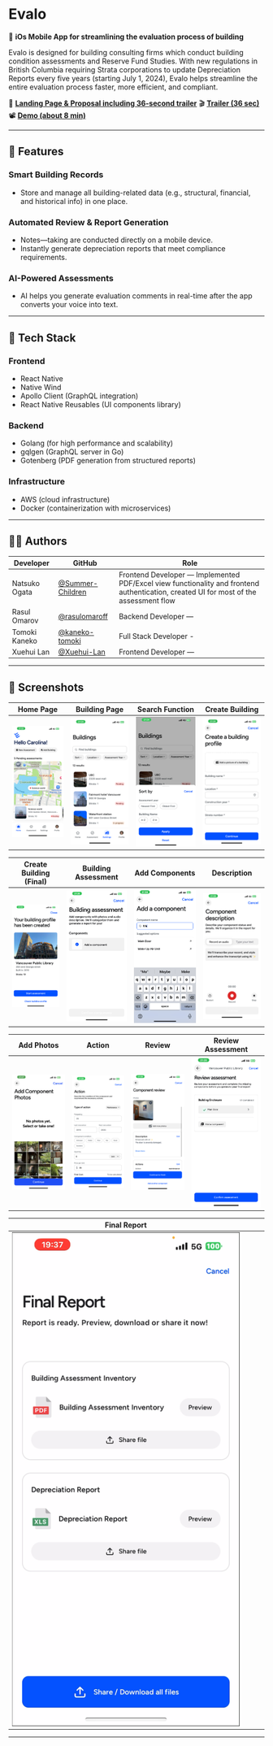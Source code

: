 # Evalo

📱 **iOs Mobile App for streamlining the evaluation process of building**

Evalo is designed for building consulting firms which conduct building condition assessments and Reserve Fund Studies. With new regulations in British Columbia requiring Strata corporations to update Depreciation Reports every five years (starting July 1, 2024), Evalo helps streamline the entire evaluation process faster, more efficient, and compliant.

🔗 **[Landing Page & Proposal including 36-second trailer](https://www.evalo.wmdd.ca/)** 
🎬 **[Trailer (36 sec)](https://langara-my.sharepoint.com/personal/hchoi38_mylangara_ca/_layouts/15/stream.aspx?id=%2Fpersonal%2Fhchoi38%5Fmylangara%5Fca%2FDocuments%2FEvalo%5Ffinal%2FLong%20Video%5Ffinal%2Emp4&referrer=StreamWebApp%2EWeb&referrerScenario=AddressBarCopied%2Eview%2Eaa75512f%2D4059%2D4990%2D8b9c%2Ded5c8b8d18d6)**  
📽️ **[Demo (about 8 min)](https://youtu.be/5J7GNhBhyaM?si=y1TGM0QPcGS25Jm1)**

---

## 🚀 Features

### Smart Building Records
- Store and manage all building-related data (e.g., structural, financial, and historical info) in one place.

### Automated Review & Report Generation
- Notes—taking are conducted directly on a mobile device.
- Instantly generate depreciation reports that meet compliance requirements.

### AI-Powered Assessments
- AI helps you generate evaluation comments in real-time after the app converts your voice into text.
  
---

## 🧰 Tech Stack

### Frontend
- React Native
- Native Wind
- Apollo Client (GraphQL integration)
- React Native Reusables (UI components library)

### Backend
- Golang (for high performance and scalability)
- gqlgen (GraphQL server in Go)
- Gotenberg (PDF generation from structured reports)

### Infrastructure
- AWS (cloud infrastructure)
- Docker (containerization with microservices)

---

## 👨‍💻 Authors

| Developer        | GitHub                                         | Role |
|------------------|------------------------------------------------|------|
| Natsuko Ogata    | [@Summer-Children](https://github.com/Summer-Children) | Frontend Developer — Implemented PDF/Excel view functionality and frontend authentication, created UI for most of the assessment flow |
| Rasul Omarov     | [@rasulomaroff](https://github.com/rasulomaroff)       | Backend Developer — |
| Tomoki Kaneko    | [@kaneko-tomoki](https://github.com/tom555-555)     | Full Stack Developer - |
| Xuehui Lan       | [@Xuehui-Lan](https://github.com/1ador)           | Frontend Developer —  |

---

## 📸 Screenshots

| Home Page | Building Page | Search Function | Create Building |
|-----------|---------------|-----------------|------------------|
| ![](./assets/screenshots/home-page.png) | ![](./assets/screenshots/building-page.png) | ![](./assets/screenshots/search-function.png) | ![](./assets/screenshots/create-building.png) |

| Create Building (Final) | Building Assessment | Add Components | Description |
|--------------------------|---------------------|----------------|-------------|
| ![](./assets/screenshots/create-building-fin.png) | ![](./assets/screenshots/building-assessment.png) | ![](./assets/screenshots/add-components.png) | ![](./assets/screenshots/description.png) |

| Add Photos | Action | Review | Review Assessment |
|------------|--------|--------|-------------------|
| ![](./assets/screenshots/add-photos.png) | ![](./assets/screenshots/action.png) | ![](./assets/screenshots/review.png) | ![](./assets/screenshots/review-assessment.png) |

| Final Report |  |  |  |
|--------------|--|--|--|
| ![](./assets/screenshots/final-report.png) |  |  |  |


---
